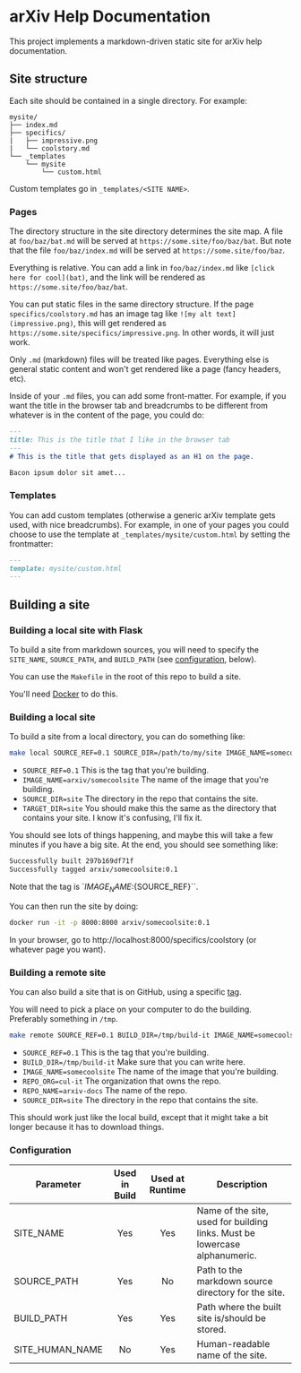 # arXiv Help Documentation

This project implements a markdown-driven static site for arXiv help
documentation.

## Site structure

Each site should be contained in a single directory. For example:

```
mysite/
├── index.md
├── specifics/
|   ├── impressive.png
|   └── coolstory.md
└── _templates
    └── mysite
        └── custom.html
```

Custom templates go in ``_templates/<SITE NAME>``.

### Pages

The directory structure in the site directory determines the site map. A
file at ``foo/baz/bat.md`` will be served at
``https://some.site/foo/baz/bat``. But note that the file
``foo/baz/index.md`` will be served at ``https://some.site/foo/baz``.

Everything is relative. You can add a link in ``foo/baz/index.md``
like ``[click here for cool](bat)``, and the link will be rendered as
``https://some.site/foo/baz/bat``.

You can put static files in the same directory structure. If the page
``specifics/coolstory.md`` has an image tag like
``![my alt text](impressive.png)``, this will get rendered as
``https://some.site/specifics/impressive.png``. In other words, it will just
work.

Only ``.md`` (markdown) files will be treated like pages. Everything else is
general static content and won't get rendered like a page (fancy headers,
etc).

Inside of your ``.md`` files, you can add some front-matter. For example,
if you want the title in the browser tab and breadcrumbs to be different from
whatever is in the content of the page, you could do:

```markdown
---
title: This is the title that I like in the browser tab
---
# This is the title that gets displayed as an H1 on the page.

Bacon ipsum dolor sit amet...
```

### Templates

You can add custom templates (otherwise a generic arXiv template gets used,
with nice breadcrumbs). For example, in one of your pages you could choose to
use the template at ``_templates/mysite/custom.html`` by setting the
frontmatter:

```markdown
---
template: mysite/custom.html
---
```

## Building a site

### Building a local site with Flask

To build a site from markdown sources, you will need to specify the ``SITE_NAME``, ``SOURCE_PATH``, and ``BUILD_PATH`` (see [configuration](#configuration), below).



You can use the ``Makefile`` in the root of this repo to build a site.

You'll need [Docker](https://www.docker.com/products/docker-desktop) to do
this.


### Building a local site

To build a site from a local directory, you can do something like:

```bash
make local SOURCE_REF=0.1 SOURCE_DIR=/path/to/my/site IMAGE_NAME=somecoolsite
```

- ``SOURCE_REF=0.1`` This is the tag that you're building.
- ``IMAGE_NAME=arxiv/somecoolsite`` The name of the image that you're building.
- ``SOURCE_DIR=site`` The directory in the repo that contains the site.
- ``TARGET_DIR=site`` You should make this the same as the directory that contains your site. I know it's confusing, I'll fix it.

You should see lots of things happening, and maybe this will take a few minutes
if you have a big site. At the end, you should see something like:

```bash
Successfully built 297b169df71f
Successfully tagged arxiv/somecoolsite:0.1
```

Note that the tag is `${IMAGE_NAME}:${SOURCE_REF}``.

You can then run the site by doing:

```bash
docker run -it -p 8000:8000 arxiv/somecoolsite:0.1
```

In your browser, go to http://localhost:8000/specifics/coolstory (or whatever
page you want).


### Building a remote site

You can also build a site that is on GitHub, using a specific [tag](https://help.github.com/articles/working-with-tags/).

You will need to pick a place on your computer to do the building. Preferably
something in ``/tmp``.

```bash
make remote SOURCE_REF=0.1 BUILD_DIR=/tmp/build-it IMAGE_NAME=somecoolsite REPO_ORG=cul-it  REPO_NAME=arxiv-docs SOURCE_DIR=site
```

- ``SOURCE_REF=0.1`` This is the tag that you're building.
- ``BUILD_DIR=/tmp/build-it`` Make sure that you can write here.
- ``IMAGE_NAME=somecoolsite`` The name of the image that you're building.
- ``REPO_ORG=cul-it`` The organization that owns the repo.
- ``REPO_NAME=arxiv-docs`` The name of the repo.
- ``SOURCE_DIR=site`` The directory in the repo that contains the site.

This should work just like the local build, except that it might take a bit
longer because it has to download things.


### Configuration

| Parameter | Used in Build | Used at Runtime | Description |
| --- | :---: | :---: | --- |
| SITE_NAME | Yes | Yes | Name of the site, used for building links. Must be lowercase alphanumeric. |
| SOURCE_PATH | Yes | No | Path to the markdown source directory for the site. |
| BUILD_PATH | Yes | Yes | Path where the built site is/should be stored. |
| SITE_HUMAN_NAME | No | Yes | Human-readable name of the site. |
